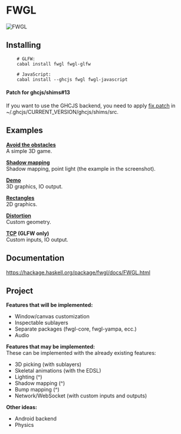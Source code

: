 FWGL
====

![FWGL](http://i.imgur.com/kWUvBCE.png)

Installing
----------

        # GLFW:
        cabal install fwgl fwgl-glfw

        # JavaScript:
        cabal install --ghcjs fwgl fwgl-javascript
        


#### Patch for ghcjs/shims#13

If you want to use the GHCJS backend, you need to apply
[fix.patch](https://github.com/ziocroc/FWGL/tree/master/fix.patch)
in ~/.ghcjs/CURRENT_VERSION/ghcjs/shims/src.

Examples
--------

**[Avoid the obstacles](http://ziocroc.github.io/FWGL/avoid)**  
A simple 3D game.

**[Shadow mapping](http://ziocroc.github.io/FWGL/shadow)**  
Shadow mapping, point light (the example in the screenshot).

**[Demo](http://ziocroc.github.io/FWGL/demo)**  
3D graphics, IO output.

**[Rectangles](http://ziocroc.github.io/FWGL/recur)**  
2D graphics.

**[Distortion](http://ziocroc.github.io/FWGL/distortion)**  
Custom geometry.

**[TCP](https://github.com/ziocroc/FWGL/tree/master/examples/io) (GLFW only)**  
Custom inputs, IO output.


Documentation
-------------

https://hackage.haskell.org/package/fwgl/docs/FWGL.html


Project
-------


**Features that will be implemented:**  

  * Window/canvas customization
  * Inspectable sublayers
  * Separate packages (fwgl-core, fwgl-yampa, ecc.) 
  * Audio

**Features that may be implemented:**  
These can be implemented with the already existing features:
  * 3D picking (with sublayers)
  * Skeletal animations (with the EDSL)
  * Lighting (^)
  * Shadow mapping (^)
  * Bump mapping (^)
  * Network/WebSocket (with custom inputs and outputs)  
 
**Other ideas:**  
  * Android backend
  * Physics

